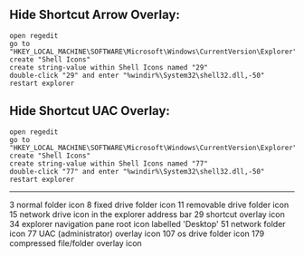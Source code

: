 ## Hide Shortcut Arrow Overlay:
	open regedit
	go to "HKEY_LOCAL_MACHINE\SOFTWARE\Microsoft\Windows\CurrentVersion\Explorer"
	create "Shell Icons"
	create string-value within Shell Icons named "29"
	double-click "29" and enter "%windir%\System32\shell32.dll,-50"
	restart explorer

## Hide Shortcut UAC Overlay:
	open regedit
	go to "HKEY_LOCAL_MACHINE\SOFTWARE\Microsoft\Windows\CurrentVersion\Explorer"
	create "Shell Icons"
	create string-value within Shell Icons named "77"
	double-click "77" and enter "%windir%\System32\shell32.dll,-50"
	restart explorer

- - - - - - - - - - - -

3     normal folder icon
8     fixed drive folder icon
11    removable drive folder icon
15    network drive icon in the explorer address bar
29    shortcut overlay icon
34    explorer navigation pane root icon labelled 'Desktop'
51    network folder icon
77    UAC (administrator) overlay icon
107   os drive folder icon
179   compressed file/folder overlay icon
